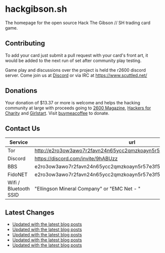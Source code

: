 # hackgibson.sh
The homepage for the open source Hack The Gibson // SH trading card game.


## Contributing

To add your card just submit a pull request with your card's front art, it would be added to the next run of set after community play testing.

Game play and discussions over the project is held the r2600 discord server. Come join us at [Discord](https://discord.com/invite/9hABUzz) or via IRC at https://www.scuttled.net/


## Donations

Your donation of $13.37 or more is welcome and helps the hacking community at large with proceeds going to [2600 Magazine](https://2600.com/), [Hackers for Charity](https://hackersforcharity.org) and [Girlstart](https://girlstart.org).  Visit [buymeacoffee](https://www.buymeacoffee.com/hackgibson.sh) to donate.


## Contact Us

Service | url
-|-
Tor | http://e2ro3ow3awo7r2favn24n65ycc2qmzkoayn5r57e3f56nvjwdcgg32ad.onion
Discord | https://discord.com/invite/9hABUzz
BBS | e2ro3ow3awo7r2favn24n65ycc2qmzkoayn5r57e3f56nvjwdcgg32ad.onion:23
FidoNET | e2ro3ow3awo7r2favn24n65ycc2qmzkoayn5r57e3f56nvjwdcgg32ad.onion:24554
Wifi / Bluetooth SSID | "Ellingson Mineral Company" or "EMC Net - <fidonet address>"

## Latest Changes
<!-- BLOG-POST-LIST:START -->
- [Updated with the latest blog posts](https://github.com/DFW2600/hackgibson.sh/commit/a767c7ab62be6e93b232b696aa5525be54962040)
- [Updated with the latest blog posts](https://github.com/DFW2600/hackgibson.sh/commit/b9ea6356acd002bf25ba1415b5f3b98704806919)
- [Updated with the latest blog posts](https://github.com/DFW2600/hackgibson.sh/commit/a627971f74f5e6d8437aef7dfb9cfba919b36862)
- [Updated with the latest blog posts](https://github.com/DFW2600/hackgibson.sh/commit/3d9b1fc1a63b86167963cd3fbdcb4723d737c13d)
- [Updated with the latest blog posts](https://github.com/DFW2600/hackgibson.sh/commit/afe45435a443697df19982d2ca2fcc3e4509f5c6)
<!-- BLOG-POST-LIST:END -->
